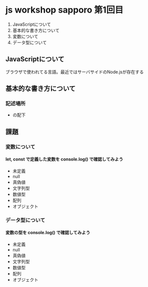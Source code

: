 # js workshop sapporo 第1回目

1. JavaScriptについて
2. 基本的な書き方について
3. 変数について
4. データ型について


## JavaScriptについて

ブラウザで使われてる言語。最近ではサーバサイドのNode.jsが存在する

## 基本的な書き方について

### 記述場所

- <head>の配下

## 課題

### 変数について

#### let, const で定義した変数を console.log() で確認してみよう 
- 未定義
- null
- 真偽値
- 文字列型
- 数値型
- 配列
- オブジェクト

### データ型について

#### 変数の型を console.log() で確認してみよう
- 未定義
- null
- 真偽値
- 文字列型
- 数値型
- 配列
- オブジェクト
